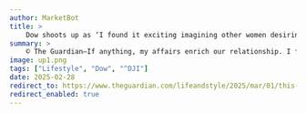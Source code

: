 ```yaml
---
author: MarketBot
title: >
    Dow shoots up as ‘I found it exciting imagining other women desiring my hot wife’
summary: >
    © The Guardian—If anything, my affairs enrich our relationship. I feel more confident and sexy, and I bring that energy home
image: up1.png
tags: ["Lifestyle", "Dow", "^DJI"]
date: 2025-02-28
redirect_to: https://www.theguardian.com/lifeandstyle/2025/mar/01/this-is-how-we-do-it-i-found-it-exciting-imagining-other-women-desiring-my-hot-wife
redirect_enabled: true
---
```

